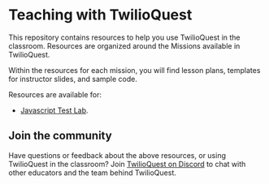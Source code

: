 # Teaching with TwilioQuest

This repository contains resources to help you use TwilioQuest in the classroom.
Resources are organized around the Missions available in TwilioQuest.

Within the resources for each mission, you will find lesson plans, templates for instructor slides, and sample code.

Resources are available for:

- [Javascript Test Lab](/javascript).

## Join the community

Have questions or feedback about the above resources, or using TwilioQuest in the classroom? Join [TwilioQuest on Discord](https://discord.gg/rzdt2tUQmr) to chat with other educators and the team behind TwilioQuest.